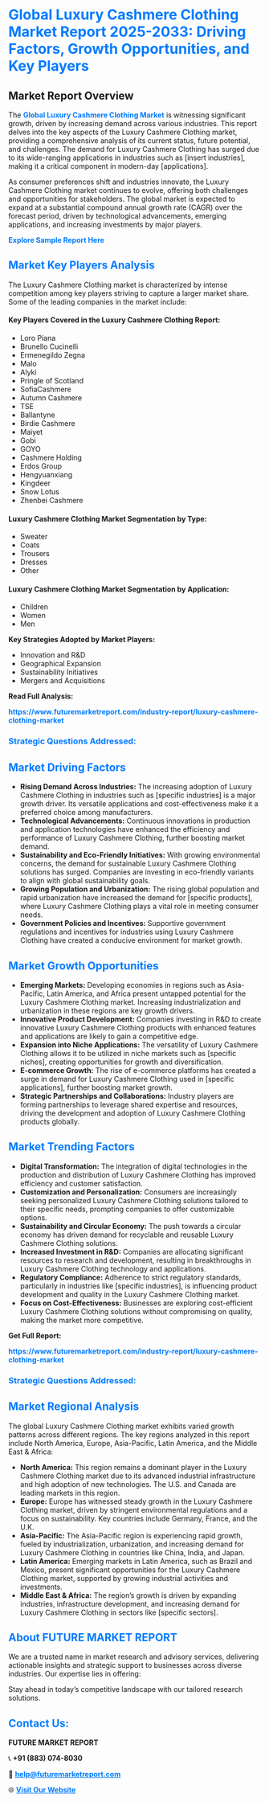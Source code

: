 <h1 style="color: #007BFF;">Global Luxury Cashmere Clothing Market Report 2025-2033: Driving Factors, Growth Opportunities, and Key Players</h1>

<section id="overview">
<h2>Market Report Overview</h2>
<p>The <a href="https://www.futuremarketreport.com/industry-report/luxury-cashmere-clothing-market" style="color: #007BFF; text-decoration: none;"><strong>Global Luxury Cashmere Clothing Market</strong></a> is witnessing significant growth, driven by increasing demand across various industries. This report delves into the key aspects of the Luxury Cashmere Clothing market, providing a comprehensive analysis of its current status, future potential, and challenges. The demand for Luxury Cashmere Clothing has surged due to its wide-ranging applications in industries such as [insert industries], making it a critical component in modern-day [applications].</p>
<p>As consumer preferences shift and industries innovate, the Luxury Cashmere Clothing market continues to evolve, offering both challenges and opportunities for stakeholders. The global market is expected to expand at a substantial compound annual growth rate (CAGR) over the forecast period, driven by technological advancements, emerging applications, and increasing investments by major players.</p>
</section>

<section id="overview">
<p><a href="https://www.futuremarketreport.com/request-sample/reportId=85831" style="color: #007BFF; text-decoration: none;"><strong>Explore Sample Report Here</strong></a></p>
</section>

<section id="key-players">
<h2 style="color: #007BFF;">Market Key Players Analysis</h2>
<p>The Luxury Cashmere Clothing market is characterized by intense competition among key players striving to capture a larger market share. Some of the leading companies in the market include:</p>
<h4>Key Players Covered in the Luxury Cashmere Clothing Report:</h4>
<ul><li>Loro Piana</li><li>Brunello Cucinelli</li><li>Ermenegildo Zegna</li><li>Malo</li><li>Alyki</li><li>Pringle of Scotland</li><li>SofiaCashmere</li><li>Autumn Cashmere</li><li>TSE</li><li>Ballantyne</li><li>Birdie Cashmere</li><li>Maiyet</li><li>Gobi</li><li>GOYO</li><li>Cashmere Holding</li><li>Erdos Group</li><li>Hengyuanxiang</li><li>Kingdeer</li><li>Snow Lotus</li><li>Zhenbei Cashmere</li></ul>
<h4>Luxury Cashmere Clothing Market Segmentation by Type:</h4>
<ul><li>Sweater</li><li>Coats</li><li>Trousers</li><li>Dresses</li><li>Other</li></ul>

<h4>Luxury Cashmere Clothing Market Segmentation by Application:</h4>
<ul><li>Children</li><li>Women</li><li>Men</li></ul>
<p><strong>Key Strategies Adopted by Market Players:</strong></p>
<ul>
<li>Innovation and R&D</li>
<li>Geographical Expansion</li>
<li>Sustainability Initiatives</li>
<li>Mergers and Acquisitions</li>
</ul>
</section>

<section>
<p><strong>Read Full Analysis: </strong></p><a href="https://www.futuremarketreport.com/industry-report/luxury-cashmere-clothing-market" style="color: #007BFF; text-decoration: none;"><strong>https://www.futuremarketreport.com/industry-report/luxury-cashmere-clothing-market</strong></a>
<h3 style="color: #007BFF;">Strategic Questions Addressed:</h3>
</section>

<section id="driving-factors">
<h2 style="color: #007BFF;">Market Driving Factors</h2>
<ul>
<li><strong>Rising Demand Across Industries:</strong> The increasing adoption of Luxury Cashmere Clothing in industries such as [specific industries] is a major growth driver. Its versatile applications and cost-effectiveness make it a preferred choice among manufacturers.</li>
<li><strong>Technological Advancements:</strong> Continuous innovations in production and application technologies have enhanced the efficiency and performance of Luxury Cashmere Clothing, further boosting market demand.</li>
<li><strong>Sustainability and Eco-Friendly Initiatives:</strong> With growing environmental concerns, the demand for sustainable Luxury Cashmere Clothing solutions has surged. Companies are investing in eco-friendly variants to align with global sustainability goals.</li>
<li><strong>Growing Population and Urbanization:</strong> The rising global population and rapid urbanization have increased the demand for [specific products], where Luxury Cashmere Clothing plays a vital role in meeting consumer needs.</li>
<li><strong>Government Policies and Incentives:</strong> Supportive government regulations and incentives for industries using Luxury Cashmere Clothing have created a conducive environment for market growth.</li>
</ul>
</section>

<section id="growth-opportunities">
<h2 style="color: #007BFF;">Market Growth Opportunities</h2>
<ul>
<li><strong>Emerging Markets:</strong> Developing economies in regions such as Asia-Pacific, Latin America, and Africa present untapped potential for the Luxury Cashmere Clothing market. Increasing industrialization and urbanization in these regions are key growth drivers.</li>
<li><strong>Innovative Product Development:</strong> Companies investing in R&D to create innovative Luxury Cashmere Clothing products with enhanced features and applications are likely to gain a competitive edge.</li>
<li><strong>Expansion into Niche Applications:</strong> The versatility of Luxury Cashmere Clothing allows it to be utilized in niche markets such as [specific niches], creating opportunities for growth and diversification.</li>
<li><strong>E-commerce Growth:</strong> The rise of e-commerce platforms has created a surge in demand for Luxury Cashmere Clothing used in [specific applications], further boosting market growth.</li>
<li><strong>Strategic Partnerships and Collaborations:</strong> Industry players are forming partnerships to leverage shared expertise and resources, driving the development and adoption of Luxury Cashmere Clothing products globally.</li>
</ul>
</section>

<section id="trending-factors">
<h2 style="color: #007BFF;">Market Trending Factors</h2>
<ul>
<li><strong>Digital Transformation:</strong> The integration of digital technologies in the production and distribution of Luxury Cashmere Clothing has improved efficiency and customer satisfaction.</li>
<li><strong>Customization and Personalization:</strong> Consumers are increasingly seeking personalized Luxury Cashmere Clothing solutions tailored to their specific needs, prompting companies to offer customizable options.</li>
<li><strong>Sustainability and Circular Economy:</strong> The push towards a circular economy has driven demand for recyclable and reusable Luxury Cashmere Clothing solutions.</li>
<li><strong>Increased Investment in R&D:</strong> Companies are allocating significant resources to research and development, resulting in breakthroughs in Luxury Cashmere Clothing technology and applications.</li>
<li><strong>Regulatory Compliance:</strong> Adherence to strict regulatory standards, particularly in industries like [specific industries], is influencing product development and quality in the Luxury Cashmere Clothing market.</li>
<li><strong>Focus on Cost-Effectiveness:</strong> Businesses are exploring cost-efficient Luxury Cashmere Clothing solutions without compromising on quality, making the market more competitive.</li>
</ul>
</section>

<section>
<p><strong>Get Full Report: </strong></p><a href="https://www.futuremarketreport.com/industry-report/luxury-cashmere-clothing-market" style="color: #007BFF; text-decoration: none;"><strong>https://www.futuremarketreport.com/industry-report/luxury-cashmere-clothing-market</strong></a>
<h3 style="color: #007BFF;">Strategic Questions Addressed:</h3>
</section>


<section id="regional-analysis">
<h2 style="color: #007BFF;">Market Regional Analysis</h2>
<p>The global Luxury Cashmere Clothing market exhibits varied growth patterns across different regions. The key regions analyzed in this report include North America, Europe, Asia-Pacific, Latin America, and the Middle East & Africa:</p>
<ul>
<li><strong>North America:</strong> This region remains a dominant player in the Luxury Cashmere Clothing market due to its advanced industrial infrastructure and high adoption of new technologies. The U.S. and Canada are leading markets in this region.</li>
<li><strong>Europe:</strong> Europe has witnessed steady growth in the Luxury Cashmere Clothing market, driven by stringent environmental regulations and a focus on sustainability. Key countries include Germany, France, and the U.K.</li>
<li><strong>Asia-Pacific:</strong> The Asia-Pacific region is experiencing rapid growth, fueled by industrialization, urbanization, and increasing demand for Luxury Cashmere Clothing in countries like China, India, and Japan.</li>
<li><strong>Latin America:</strong> Emerging markets in Latin America, such as Brazil and Mexico, present significant opportunities for the Luxury Cashmere Clothing market, supported by growing industrial activities and investments.</li>
<li><strong>Middle East & Africa:</strong> The region’s growth is driven by expanding industries, infrastructure development, and increasing demand for Luxury Cashmere Clothing in sectors like [specific sectors].</li>
</ul>
</section>

<footer>
<h2 style="color: #007BFF;">About FUTURE MARKET REPORT</h2>
<p>We are a trusted name in market research and advisory services, delivering actionable insights and strategic support to businesses across diverse industries. Our expertise lies in offering:</p>

<p>Stay ahead in today’s competitive landscape with our tailored research solutions.</p>

<h2 style="color: #007BFF;">Contact Us:</h2>
<p><strong>FUTURE MARKET REPORT</strong></p>
<p>📞 <strong>+91 (883) 074-8030</strong></p>
<p>📧 <strong><a href="mailto:help@futuremarketreport.com" style="color: #007BFF;">help@futuremarketreport.com</a></strong></p>
<p>🌐 <strong><a href="https://www.futuremarketreport.com/" style="color: #007BFF;">Visit Our Website</a></strong></p>
</footer>